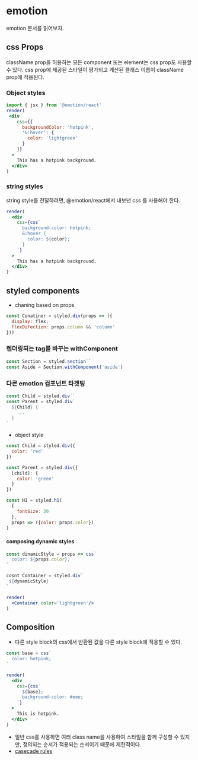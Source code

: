 # emotion 

emotion 문서를 읽어보자.

## css Props 

className prop을 허용하는 모든 component 또는 element는 css prop도 사용할 수 있다.
css prop에 제공된 스타일이 평가되고 계산된 클래스 이름이 className prop에 적용된다.

### Object styles 

```jsx
import { jsx } from '@emotion/react'
render(
 <div
    css={{
      backgroundColor: 'hotpink',
      '&:hover': {
        color: 'lightgreen'
      }
    }}
  >
    This has a hotpink background.
  </div>
)
```

### string styles 

string style를 전달하려면, @emotion/react에서 내보낸 css 를 사용해야 한다.

```jsx
render(
  <div
    css={css`
      background-color: hotpink;
      &:hover {
        color: ${color};
      }
    `}
  >
    This has a hotpink background.
  </div>
)
```
## styled components 

- chaning based on props 

```jsx
const Conatiner = styled.div(props => ({
  display: flex;
  flexDifection: props.column && 'column'
}))
```

### 렌더링되는 tag를 바꾸는 withComponent 

```jsx 
const Section = styled.section``
const Aside = Section.withComponent('aside')
```

### 다른 emotion 컴포넌트 타겟팅 

```jsx 
const Child = styled.div``
const Parent = styled.div`
  ${Child} {
    ...
  } 
`
```

- object style 

```jsx 
const Child = styled.div({
  color: 'red'
})

const Parent = styled.div({
  [child]: {
    color: 'green'
  }
})
```
```jsx
const H1 = styled.h1(
  {
    fontSize: 20
  }, 
  props => ({color: props.color})
)
```

#### composing dynamic styles 

```jsx 
const dinamicStyle = props => css`
  color: ${props.color};
`

cosnt Container = styled.div` 
 ${dynamicStyle}
`

render(
  <Container color='lightgreen'/>  
)
```

## Composition 

- 다른 style block의 css에서 반환된 값을 다른 style block에 적용할 수 있다.

```jsx
const base = css`
  color: hotpink;
`

render(
  <div
    css={css`
      ${base};
      background-color: #eee;
    `}
  >
    This is hotpink.
  </div>
)
```

- 일반 css를 사용하면 여러 class name을 사용하여 스타일을 함께 구성할 수 있지만, 정의되는 순서가 적용되는 순서이기 때문에 제한적이다.
- [casecade rules](https://developer.mozilla.org/en-US/docs/Learn/CSS/Building_blocks/Cascade_and_inheritance#the_cascade)

